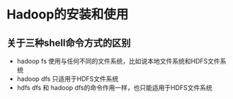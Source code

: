 # Hadoop的安装和使用

## 关于三种shell命令方式的区别

* hadoop fs 使用与任何不同的文件系统，比如说本地文件系统和HDFS文件系统
* hadoop dfs 只适用于HDFS文件系统
* hdfs dfs 和 hadoop dfs的命令作用一样，也只能适用于HDFS文件系统

